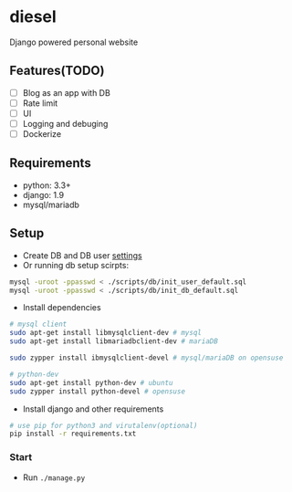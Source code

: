 # diesel
Django powered personal website

## Features(TODO)
* [ ] Blog as an app with DB
* [ ] Rate limit
* [ ] UI
* [ ] Logging and debuging
* [ ] Dockerize

## Requirements
* python: 3.3+
* django: 1.9
* mysql/mariadb

## Setup
* Create DB and DB user [settings](https://github.com/haocs/diesel/blob/master/diesel/settings.py)
* Or running db setup scirpts:
```bash
mysql -uroot -ppasswd < ./scripts/db/init_user_default.sql
mysql -uroot -ppasswd < ./scripts/db/init_db_default.sql
```
* Install dependencies
```bash
# mysql client
sudo apt-get install libmysqlclient-dev # mysql
sudo apt-get install libmariadbclient-dev # mariaDB

sudo zypper install ibmysqlclient-devel # mysql/mariaDB on opensuse

# python-dev
sudo apt-get install python-dev # ubuntu
sudo zypper install python-devel # opensuse
```
* Install django and other requirements
```bash
# use pip for python3 and virutalenv(optional)
pip install -r requirements.txt
```

### Start
* Run `./manage.py`

